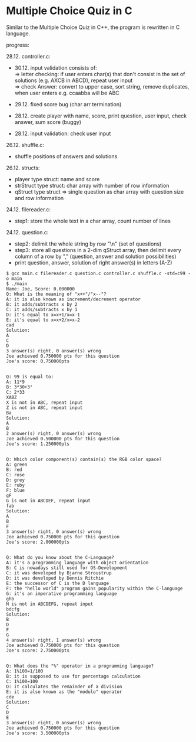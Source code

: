 # Multiple Choice Quiz in C

Similar to the Multiple Choice Quiz in C++, the program is rewritten in C language.

progress:


28.12. controller.c:
+ 30.12. input validation consists of:<br /> 
    => letter checking: if user enters char(s) that don't consist in the set of solutions (e.g. AXCB in ABCD), repeat user input<br />
    => check Answer: convert to upper case, sort string, remove duplicates, when user enters e.g. ccaabba will be ABC

+ 29.12. fixed score bug (char arr termination)
+ 28.12. create player with name, score, print question, user input, check answer, sum score (buggy)
+ 28.12. input validation: check user input


26.12. shuffle.c:

+ shuffle positions of answers and solutions 

26.12. structs:

+ player type struct: name and score
+ strStruct type struct: char array with number of row information
+ qStruct type struct => single question as char array with question size and row information 

24.12. filereader.c:

+ step1: store the whole text in a char array, count number of lines

24.12. question.c:

+ step2: delimit the whole string by row "\n" (set of questions)
+ step3: store all questions in a 2-dim qStruct array, then delimit every column of a row by "," (question, answer and solution possibilities) 
+ print question, answer, solution of right answer(s) in letters (A-Z) 

```
$ gcc main.c filereader.c question.c controller.c shuffle.c -std=c99 -o main
$ ./main
Name: Joe, Score: 0.000000
Q: What is the meaning of "x++"/"x--"?
A: it is also known as increment/decrement operator
B: it adds/subtracts x by 2
C: it adds/subtracts x by 1
D: it's equal to x=x+1/x=x-1
E: it's equal to x=x+2/x=x-2
cad
Solution:
A
C
D
3 answer(s) right, 0 answer(s) wrong
Joe achieved 0.750000 pts for this question
Joe's score: 0.750000pts


Q: 99 is equal to:
A: 11*9
B: 3*30+3²
C: 2*33
XABZ       
X is not in ABC, repeat input
Z is not in ABC, repeat input
Ba
Solution:
A
B
2 answer(s) right, 0 answer(s) wrong
Joe achieved 0.500000 pts for this question
Joe's score: 1.250000pts


Q: Which color component(s) contain(s) the RGB color space?
A: green
B: red
C: rose
D: grey
E: ruby
F: blue
gF 
G is not in ABCDEF, repeat input
fab
Solution:
A
B
F
3 answer(s) right, 0 answer(s) wrong
Joe achieved 0.750000 pts for this question
Joe's score: 2.000000pts


Q: What do you know about the C-Language?
A: it's a programming language with object orientation
B: C is nowadays still used for OS-Development
C: it was developed by Bjarne Stroustrup
D: it was developed by Dennis Ritchie
E: the successor of C is the D language
F: the "hello world" program gains popularity within the C-language
G: it's an imperative programming language
ghb
H is not in ABCDEFG, repeat input
bdcfg
Solution:
B
D
F
G
4 answer(s) right, 1 answer(s) wrong
Joe achieved 0.750000 pts for this question
Joe's score: 2.750000pts


Q: What does the "%" operator in a programming language?
A: 1%100=1/100
B: it is supposed to use for percentage calculation
C: 1%100=100
D: it calculates the remainder of a division
E: it is also known as the "modulo" operator
cde
Solution:
C
D
E
3 answer(s) right, 0 answer(s) wrong
Joe achieved 0.750000 pts for this question
Joe's score: 3.500000pts

```